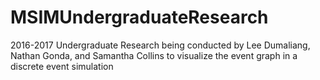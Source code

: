 # MSIMUndergraduateResearch
2016-2017 Undergraduate Research being conducted by Lee Dumaliang, Nathan Gonda, and Samantha Collins to visualize the event graph in a discrete event simulation
